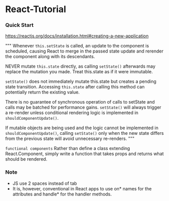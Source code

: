 # React-Tutorial

### Quick Start 
https://reactjs.org/docs/installation.html#creating-a-new-application


"""
Whenever `this.setState` is called, an update to the component is scheduled, causing React to merge in the passed state update and rerender the component along with its descendants.

NEVER mutate `this.state` directly, as calling `setState()` afterwards may replace the mutation you made. Treat this.state as if it were immutable.

`setState()` does not immediately mutate this.state but creates a pending state transition. Accessing `this.state` after calling this method can potentially return the existing value.

There is no guarantee of synchronous operation of calls to setState and calls may be batched for performance gains.  `setState()` will always trigger a re-render unless conditional rendering logic is implemented in `shouldComponentUpdate()`.

If mutable objects are being used and the logic cannot be implemented in `shouldComponentUpdate()`, calling `setState()` only when the new state differs from the previous state will avoid unnecessary re-renders.
"""

`functional components` Rather than define a class extending React.Component, simply write a function that takes props and returns what should be rendered.


### Note
- JS use 2 spaces instead of tab
- It is, however, conventional in React apps to use on* names for the attributes and handle* for the handler methods.
